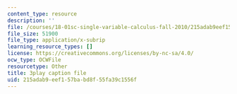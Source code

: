 ```yaml
---
content_type: resource
description: ''
file: /courses/18-01sc-single-variable-calculus-fall-2010/215adab9eef157babd8f55fa39c1556f_9v25gg2qJYE.vtt
file_size: 51900
file_type: application/x-subrip
learning_resource_types: []
license: https://creativecommons.org/licenses/by-nc-sa/4.0/
ocw_type: OCWFile
resourcetype: Other
title: 3play caption file
uid: 215adab9-eef1-57ba-bd8f-55fa39c1556f
---
```

